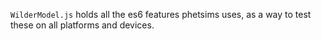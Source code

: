 `WilderModel.js` holds all the es6 features phetsims uses, as a way to test these on all platforms and devices.
